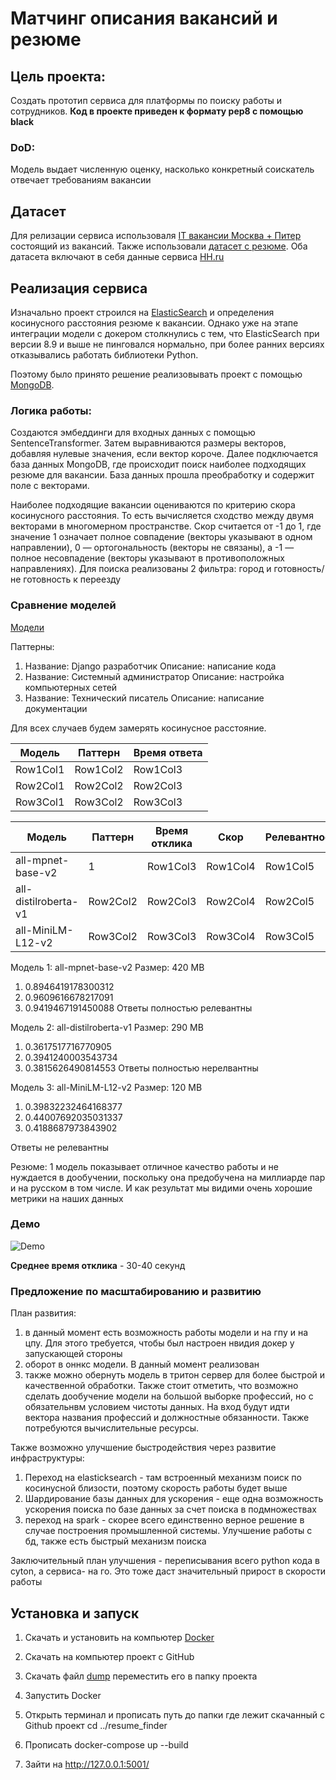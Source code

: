 # Матчинг описания вакансий и резюме


## Цель проекта:

Создать прототип сервиса для платформы по поиску работы и сотрудников. **Код в проекте приведен к формату pep8 с помощью black**

### DoD:
Модель выдает численную оценку, насколько конкретный соискатель отвечает требованиям вакансии

## Датасет

Для релизации сервиса использоваля [IT вакансии Москва + Питер](https://www.kaggle.com/datasets/vyacheslavpanteleev1/hhru-it-vacancies-from-20211025-to-20211202) состоящий из вакансий. Также использовали [датасет с резюме](https://drive.google.com/file/d/1ikA_Ht45fXD2w5dWZ9sGTSRl-UNeCVub/view). Оба датасета включают в себя данные сервиса [HH.ru](https://hh.ru)


## Реализация сервиса

Изначально проект строился на [ElasticSearch](https://www.elastic.co/elasticsearch) и определения косинусного расстояния резюме к вакансии. Однако уже на этапе интеграции модели с докером столкнулись с тем, что ElasticSearch при версии 8.9 и выше не пинговался нормально, при более ранних версиях отказывались работать библиотеки Python. 

Поэтому было принято решение реализовывать проект с помощью [MongoDB](https://www.mongodb.com). 

### Логика работы:

Создаются эмбеддинги для входных данных с помощью SentenceTransformer. Затем выравниваются размеры векторов, добавляя нулевые значения, если вектор короче. Далее подключается база данных MongoDB, где происходит поиск наиболее подходящих резюме для вакансии. База данных прошла преобработку и содержит поле с векторами. 

Наиболее подходящие вакансии оцениваются по критерию скора косинусного расстояния. То есть вычисляется сходство между двумя векторами в многомерном пространстве. Скор считается от -1 до 1, где значение 1 означает полное совпадение (векторы указывают в одном направлении), 0 — ортогональность (векторы не связаны), а -1 — полное несовпадение (векторы указывают в противоположных направлениях). Для поиска реализованы 2 фильтра: город и готовность/не готовность к переезду 

### Сравнение моделей

[Модели](https://www.sbert.net/docs/pretrained_models.html)


Паттерны:

1) Название: Django разработчик
     Описание: написание кода
2) Название: Системный администратор
     Описание: настройка компьютерных сетей
3) Название: Технический писатель
     Описание: написание документации

Для всех случаев будем замерять косинусное расстояние.

| Модель | Паттерн | Время ответа |
|---------|---------|---------|
| Row1Col1 | Row1Col2 | Row1Col3 |
| Row2Col1 | Row2Col2 | Row2Col3 |
| Row3Col1 | Row3Col2 | Row3Col3 |

| Модель | Паттерн | Время отклика | Скор | Релевантность | Запуск|
|---------|---------|---------|---------|---------|---------|
| all-mpnet-base-v2 | 1 | Row1Col3 | Row1Col4 | Row1Col5 |Row1Col5 |
| all-distilroberta-v1 | Row2Col2 | Row2Col3 | Row2Col4 | Row2Col5 |Row1Col5 |
| all-MiniLM-L12-v2 | Row3Col2 | Row3Col3 | Row3Col4 | Row3Col5 |Row1Col5 |


Модель 1: all-mpnet-base-v2
Размер: 420 MB

1) 0.8946419178300312
2) 0.9609616678217091
3) 0.9419467191450088
Ответы полностью релевантны

Модель 2: all-distilroberta-v1
Размер: 290 MB

1) 0.3617517716770905
2) 0.3941240003543734
3) 0.3815626490814553
Ответы полностью нерелвантны

Модель 3: all-MiniLM-L12-v2
Размер: 120 MB

1) 0.39832232464168377
2) 0.44007692035031337
3)  0.4188687973843902

Ответы не релевантны

Резюме: 1 модель показывает отличное качество работы и не нуждается в дообучении, поскольку она предобучена на миллиарде пар и на русском в том числе. И как результат мы видими очень хорошие метрики на наших данных

### Демо

![Demo](https://github.com/KirillAn/resume_finder/blob/main/pic/demo.gif)

**Среднее время отклика** - 30-40 секунд

### Предложение по масштабированию и развитию

План развития:
1) в данный момент есть возможность работы модели и на гпу и на цпу. Для этого требуется, чтобы был настроен нвидия докер у запускающей стороны
2) оборот в оннкс модели. В данный момент реализован
3) также можно обернуть модель в тритон сервер для более быстрой и качественной обработки.
Также стоит отметить, что возможно сделать дообучение модели на большой выборке профессий, но с обязательнвм условием чистоты данных. На вход будут идти вектора названия профессий и должностные обязанности. Также потребуются вычислительные ресурсы. 

Также возможно улучшение быстродействия через развитие инфраструктуры:
1) Переход на elasticksearch - там встроенный механизм поиск по косинусной близости, поэтому скорость работы будет выше
2) Шардирование базы данных для ускорения - еще одна возможность ускорения поиска по базе данных за счет поиска в подмножествах
3) переход на spark - скорее всего единственно верное решение в случае построения промышленной системы. Улучшение работы с бд, также есть быстрый механизм поиска

Заключительный план улучшения - переписывания всего python кода в cyton, а сервиса- на го. Это тоже даст значительный прирост в скорости работы

## Установка и запуск

1. Скачать и установить на компьютер [Docker](https://www.docker.com/products/docker-desktop/)


2. Скачать на компьютер проект с GitHub

3. Скачать файл [dump](https://drive.google.com/file/d/1jOjQZRiV8aXmGtO6YbqDdEedNeJAbA2T/view?usp=sharing) переместить его в папку проекта


3. Запустить Docker


4. Открыть терминал и прописать путь до папки где лежит скачанный с Github проект cd ../resume_finder


5. Прописать docker-compose up --build


6. Зайти на http://127.0.0.1:5001/

